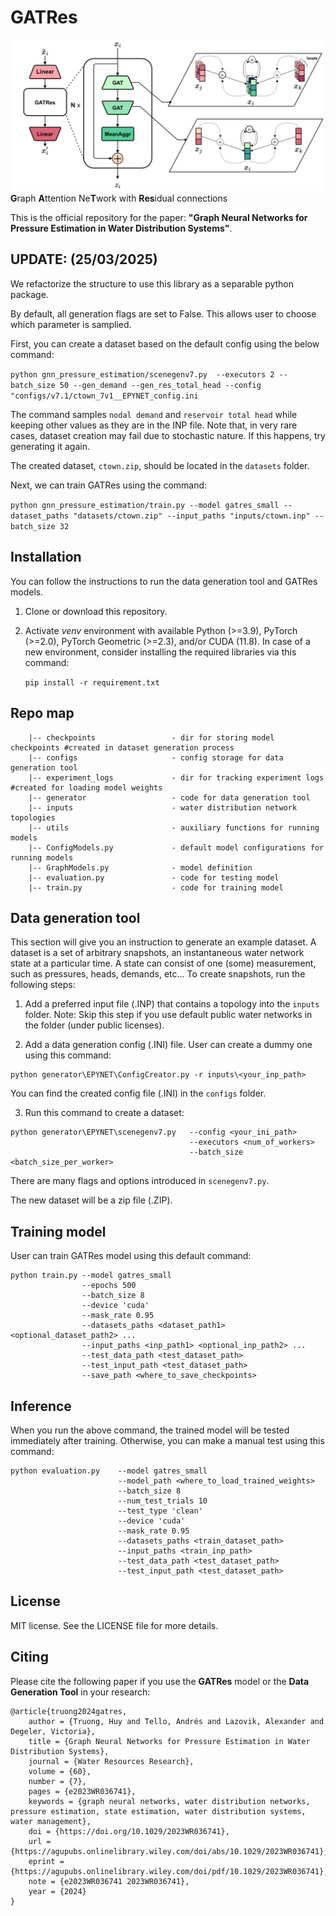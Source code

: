 # GATRes
![GATRes architecture](model_architecture.png)
**G**raph **A**ttention Ne**T**work with **Res**idual connections

This is the official repository for the paper: **"Graph Neural Networks for Pressure Estimation in Water Distribution Systems"**.

## UPDATE: (25/03/2025)
We refactorize the structure to use this library as a separable python package.

By default, all generation flags are set to False. This allows user to choose which parameter is samplied.


First, you can create a dataset based on the default config using the below command:

``python gnn_pressure_estimation/scenegenv7.py  --executors 2 --batch_size 50 --gen_demand --gen_res_total_head --config "configs/v7.1/ctown_7v1__EPYNET_config.ini``

The command samples `nodal demand` and `reservoir total head` while keeping other values as they are in the INP file.
Note that, in very rare cases, dataset creation may fail due to stochastic nature. If this happens, try generating it again.

The created dataset, `ctown.zip`, should be located in the `datasets` folder. 

Next, we can train GATRes using the command:

``python gnn_pressure_estimation/train.py --model gatres_small --dataset_paths "datasets/ctown.zip" --input_paths "inputs/ctown.inp" --batch_size 32``


## Installation

You can follow the instructions to run the data generation tool and GATRes models. 

1. Clone or download this repository.
2. Activate *venv* environment with available Python (>=3.9), PyTorch (>=2.0), PyTorch Geometric (>=2.3), and/or CUDA (11.8). In case of a new environment, consider installing the required libraries via this command:

    ``pip install -r requirement.txt``

## Repo map

```
    |-- checkpoints                 - dir for storing model checkpoints #created in dataset generation process
    |-- configs                     - config storage for data generation tool  
    |-- experiment_logs             - dir for tracking experiment logs #created for loading model weights
    |-- generator                   - code for data generation tool
    |-- inputs                      - water distribution network topologies
    |-- utils                       - auxiliary functions for running models
    |-- ConfigModels.py             - default model configurations for running models
    |-- GraphModels.py              - model definition
    |-- evaluation.py               - code for testing model
    |-- train.py                    - code for training model
```

## Data generation tool

This section will give you an instruction to generate an example dataset. A dataset is a set of arbitrary snapshots, an instantaneous water network state at a particular time. A state can consist of one (some) measurement, such as pressures, heads, demands, etc... To create snapshots, run the following steps:

1. Add a preferred input file (.INP) that contains a topology into the `inputs` folder. 
Note: Skip this step if you use default public water networks in the folder (under public licenses).

2. Add a data generation config (.INI) file. User can create a dummy one using this command:
```
python generator\EPYNET\ConfigCreator.py -r inputs\<your_inp_path>
```
You can find the created config file (.INI) in the `configs` folder.

3. Run this command to create a dataset:
```
python generator\EPYNET\scenegenv7.py   --config <your_ini_path>
                                        --executors <num_of_workers>
                                        --batch_size <batch_size_per_worker>
```
There are many flags and options introduced in `scenegenv7.py`.

The new dataset will be a zip file (.ZIP).


## Training model

User can train GATRes model using this default command:
```
python train.py --model gatres_small
                --epochs 500
                --batch_size 8
                --device 'cuda'
                --mask_rate 0.95
                --datasets_paths <dataset_path1> <optional_dataset_path2> ...
                --input_paths <inp_path1> <optional_inp_path2> ...
                --test_data_path <test_dataset_path>
                --test_input_path <test_dataset_path>
                --save_path <where_to_save_checkpoints>
```

## Inference

When you run the above command, the trained model will be tested immediately after training. Otherwise, you can make a manual test using this command:

```
python evaluation.py    --model gatres_small
                        --model_path <where_to_load_trained_weights>
                        --batch_size 8
                        --num_test_trials 10
                        --test_type 'clean'
                        --device 'cuda'
                        --mask_rate 0.95
                        --datasets_paths <train_dataset_path> 
                        --input_paths <train_inp_path>
                        --test_data_path <test_dataset_path>
                        --test_input_path <test_dataset_path>
```

## License

MIT license. See the LICENSE file for more details.

## Citing

Please cite the following paper if you use the **GATRes** model or the **Data Generation Tool** in your research:

```
@article{truong2024gatres,
    author = {Truong, Huy and Tello, Andrés and Lazovik, Alexander and Degeler, Victoria},
    title = {Graph Neural Networks for Pressure Estimation in Water Distribution Systems},
    journal = {Water Resources Research},
    volume = {60},
    number = {7},
    pages = {e2023WR036741},
    keywords = {graph neural networks, water distribution networks, pressure estimation, state estimation, water distribution systems, water management},
    doi = {https://doi.org/10.1029/2023WR036741},
    url = {https://agupubs.onlinelibrary.wiley.com/doi/abs/10.1029/2023WR036741},
    eprint = {https://agupubs.onlinelibrary.wiley.com/doi/pdf/10.1029/2023WR036741},
    note = {e2023WR036741 2023WR036741},
    year = {2024}
}

```
